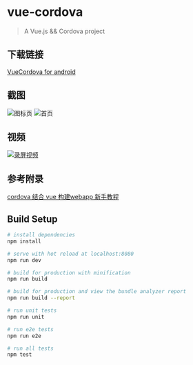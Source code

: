 # vue-cordova

> A Vue.js && Cordova project

## 下载链接
[VueCordova for android](https://pan.baidu.com/s/1P7lvZ-8Cc3HML4EKzfRldw)

## 截图
![图标页](http://oiukswkar.bkt.clouddn.com/WechatIMG386.jpeg)
![首页](http://oiukswkar.bkt.clouddn.com/WechatIMG385.jpeg)

## 视频
[![录屏视频](http://oiukswkar.bkt.clouddn.com/WechatIMG385.jpeg)](http://oiukswkar.bkt.clouddn.com/WeChatSight387.mp4)
## 参考附录
[cordova 结合 vue 构建webapp 新手教程](https://vesperis.me/use-cordova-and-vue-build-spa/)
## Build Setup

``` bash
# install dependencies
npm install

# serve with hot reload at localhost:8080
npm run dev

# build for production with minification
npm run build

# build for production and view the bundle analyzer report
npm run build --report

# run unit tests
npm run unit

# run e2e tests
npm run e2e

# run all tests
npm test
```
